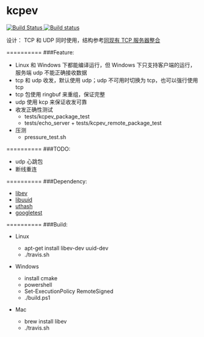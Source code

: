 # kcpev
[![Build Status](https://travis-ci.org/disenone/kcpev.svg?branch=master)
](https://travis-ci.org/disenone/kcpev)
[![Build status](https://ci.appveyor.com/api/projects/status/gv4uqlvaoh46ect0?svg=true)](https://ci.appveyor.com/project/disenone/kcpev)

设计：
TCP 和 UDP 同时使用，结构参考[同现有 TCP 服务器整合](https://github.com/skywind3000/kcp/wiki/Cooperate-With-Tcp-Server)

==========
###Feature:
* Linux 和 Windows 下都能编译运行，但 Windows 下只支持客户端的运行，服务端 udp 不能正确接收数据
* tcp 和 udp 收发，默认使用 udp；udp 不可用时切换为 tcp，也可以强行使用 tcp
* tcp 包使用 ringbuf 来重组，保证完整
* udp 使用 kcp 来保证收发可靠
* 收发正确性测试
	- tests/kcpev_package_test
	- tests/echo_server + tests/kcpev_remote_package_test
* 压测
	- pressure_test.sh

==========
###TODO:
* udp 心跳包
* 断线重连

==========
###Dependency:
* [libev](http://software.schmorp.de/pkg/libev.html)
* [libuuid](https://github.com/karelzak/util-linux/tree/master/libuuid)
* [uthash](https://github.com/troydhanson/uthash)
* [googletest](https://github.com/google/googletest.git)

==========
###Build:
* Linux
    - apt-get install libev-dev uuid-dev
    - ./travis.sh

* Windows
    - install cmake
    - powershell
    - Set-ExecutionPolicy RemoteSigned
    - ./build.ps1

* Mac
    - brew install libev
    - ./travis.sh
